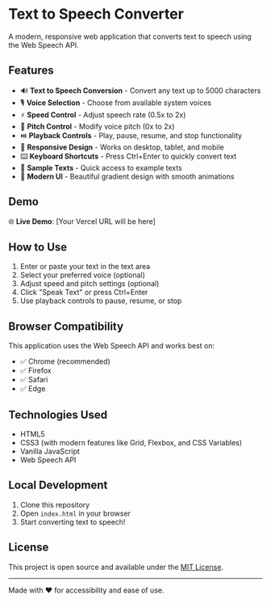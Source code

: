 # Text to Speech Converter

A modern, responsive web application that converts text to speech using the Web Speech API.

## Features

- 🔊 **Text to Speech Conversion** - Convert any text up to 5000 characters
- 🎙️ **Voice Selection** - Choose from available system voices
- ⚡ **Speed Control** - Adjust speech rate (0.5x to 2x)
- 🎵 **Pitch Control** - Modify voice pitch (0x to 2x)
- ⏯️ **Playback Controls** - Play, pause, resume, and stop functionality
- 📱 **Responsive Design** - Works on desktop, tablet, and mobile
- ⌨️ **Keyboard Shortcuts** - Press Ctrl+Enter to quickly convert text
- 📝 **Sample Texts** - Quick access to example texts
- 🎨 **Modern UI** - Beautiful gradient design with smooth animations

## Demo

🌐 **Live Demo**: [Your Vercel URL will be here]

## How to Use

1. Enter or paste your text in the text area
2. Select your preferred voice (optional)
3. Adjust speed and pitch settings (optional)
4. Click "Speak Text" or press Ctrl+Enter
5. Use playback controls to pause, resume, or stop

## Browser Compatibility

This application uses the Web Speech API and works best on:
- ✅ Chrome (recommended)
- ✅ Firefox
- ✅ Safari
- ✅ Edge

## Technologies Used

- HTML5
- CSS3 (with modern features like Grid, Flexbox, and CSS Variables)
- Vanilla JavaScript
- Web Speech API

## Local Development

1. Clone this repository
2. Open `index.html` in your browser
3. Start converting text to speech!

## License

This project is open source and available under the [MIT License](LICENSE).

---

Made with ❤️ for accessibility and ease of use.
